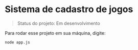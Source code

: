 # Sistema de cadastro de jogos

> Status do projeto: Em desenvolvimento

Para rodar esse projeto em sua máquina, digite:

```
node app.js
```

